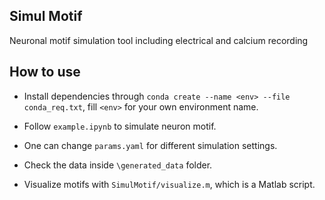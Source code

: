 ## Simul Motif

Neuronal motif simulation tool including electrical and calcium recording


## How to use

- Install dependencies through `conda create --name <env> --file conda_req.txt`, fill `<env>` for your own environment name.

- Follow `example.ipynb` to simulate neuron motif.

- One can change `params.yaml` for different simulation settings.

- Check the data inside `\generated_data` folder.

- Visualize motifs with `SimulMotif/visualize.m`, which is a Matlab script.
